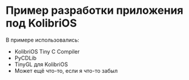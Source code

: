 # Пример разработки приложения под KolibriOS

В примере использовались:
- KolibriOS Tiny C Compiler
- PyCDLib
- TinyGL для KolibriOS
- Может ещё что-то, если я что-то забыл
